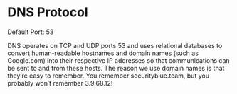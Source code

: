 # DNS Protocol

Default Port: 53

DNS operates on TCP and UDP ports 53 and uses relational databases to convert human-readable hostnames and domain names (such as Google.com) into their respective IP addresses so that communications can be sent to and from these hosts. The reason we use domain names is that they’re easy to remember. You remember securityblue.team, but you probably won’t remember 3.9.68.12!